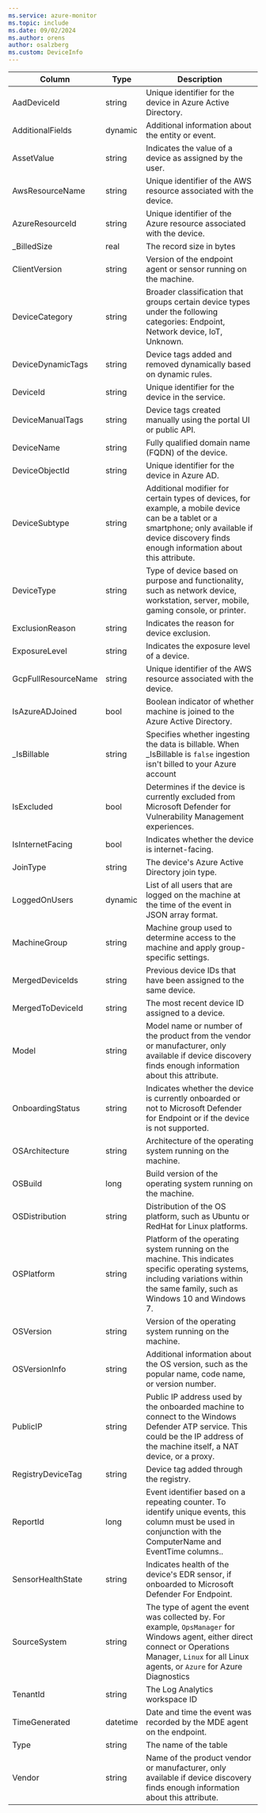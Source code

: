 ```yaml
---
ms.service: azure-monitor
ms.topic: include
ms.date: 09/02/2024
ms.author: orens
author: osalzberg
ms.custom: DeviceInfo
---
```



| Column | Type | Description |
|---|---|---|
| AadDeviceId | string | Unique identifier for the device in Azure Active Directory. |
| AdditionalFields | dynamic | Additional information about the entity or event. |
| AssetValue | string | Indicates the value of a device as assigned by the user. |
| AwsResourceName | string | Unique identifier of the AWS resource associated with the device. |
| AzureResourceId | string | Unique identifier of the Azure resource associated with the device. |
| _BilledSize | real | The record size in bytes |
| ClientVersion | string | Version of the endpoint agent or sensor running on the machine. |
| DeviceCategory | string | Broader classification that groups certain device types under the following categories: Endpoint, Network device, IoT, Unknown. |
| DeviceDynamicTags | string | Device tags added and removed dynamically based on dynamic rules. |
| DeviceId | string | Unique identifier for the device in the service. |
| DeviceManualTags | string | Device tags created manually using the portal UI or public API. |
| DeviceName | string | Fully qualified domain name (FQDN) of the device. |
| DeviceObjectId | string | Unique identifier for the device in Azure AD. |
| DeviceSubtype | string | Additional modifier for certain types of devices, for example, a mobile device can be a tablet or a smartphone; only available if device discovery finds enough information about this attribute. |
| DeviceType | string | Type of device based on purpose and functionality, such as network device, workstation, server, mobile, gaming console, or printer. |
| ExclusionReason | string | Indicates the reason for device exclusion. |
| ExposureLevel | string | Indicates the exposure level of a device. |
| GcpFullResourceName | string | Unique identifier of the AWS resource associated with the device. |
| IsAzureADJoined | bool | Boolean indicator of whether machine is joined to the Azure Active Directory. |
| _IsBillable | string | Specifies whether ingesting the data is billable. When _IsBillable is `false` ingestion isn't billed to your Azure account |
| IsExcluded | bool | Determines if the device is currently excluded from Microsoft Defender for Vulnerability Management experiences. |
| IsInternetFacing | bool | Indicates whether the device is internet-facing. |
| JoinType | string | The device's Azure Active Directory join type. |
| LoggedOnUsers | dynamic | List of all users that are logged on the machine at the time of the event in JSON array format. |
| MachineGroup | string | Machine group used to determine access to the machine and apply group-specific settings. |
| MergedDeviceIds | string | Previous device IDs that have been assigned to the same device. |
| MergedToDeviceId | string | The most recent device ID assigned to a device. |
| Model | string | Model name or number of the product from the vendor or manufacturer, only available if device discovery finds enough information about this attribute. |
| OnboardingStatus | string | Indicates whether the device is currently onboarded or not to Microsoft Defender for Endpoint or if the device is not supported. |
| OSArchitecture | string | Architecture of the operating system running on the machine. |
| OSBuild | long | Build version of the operating system running on the machine. |
| OSDistribution | string | Distribution of the OS platform, such as Ubuntu or RedHat for Linux platforms. |
| OSPlatform | string | Platform of the operating system running on the machine. This indicates specific operating systems, including variations within the same family, such as Windows 10 and Windows 7. |
| OSVersion | string | Version of the operating system running on the machine. |
| OSVersionInfo | string | Additional information about the OS version, such as the popular name, code name, or version number. |
| PublicIP | string | Public IP address used by the onboarded machine to connect to the Windows Defender ATP service. This could be the IP address of the machine itself, a NAT device, or a proxy. |
| RegistryDeviceTag | string | Device tag added through the registry. |
| ReportId | long | Event identifier based on a repeating counter. To identify unique events, this column must be used in conjunction with the ComputerName and EventTime columns.. |
| SensorHealthState | string | Indicates health of the device's EDR sensor, if onboarded to Microsoft Defender For Endpoint. |
| SourceSystem | string | The type of agent the event was collected by. For example, `OpsManager` for Windows agent, either direct connect or Operations Manager, `Linux` for all Linux agents, or `Azure` for Azure Diagnostics |
| TenantId | string | The Log Analytics workspace ID |
| TimeGenerated | datetime | Date and time the event was recorded by the MDE agent on the endpoint. |
| Type | string | The name of the table |
| Vendor | string | Name of the product vendor or manufacturer, only available if device discovery finds enough information about this attribute. |
